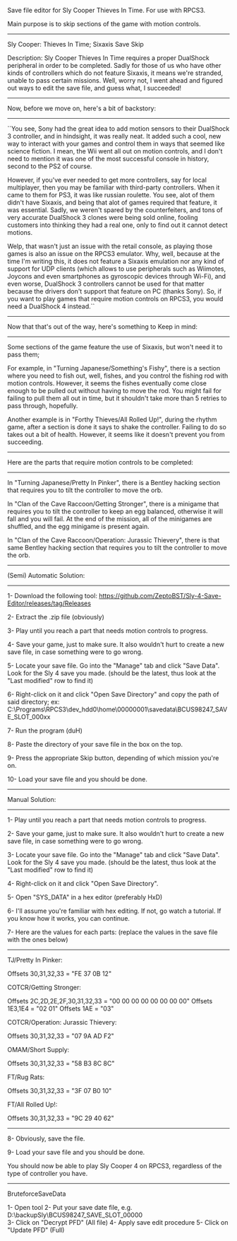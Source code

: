 Save file editor for Sly Cooper Thieves In Time.
For use with RPCS3.

Main purpose is to skip sections of the game with motion controls.

------------

Sly Cooper: Thieves In Time; Sixaxis Save Skip


Description: Sly Cooper Thieves In Time requires a proper DualShock peripheral in order to be completed. Sadly for those of us who have other kinds of controllers which do not feature Sixaxis, it means we're stranded, unable to pass certain missions. Well, worry not, I went ahead and figured out ways to edit the save file, and guess what, I succeeded!

___________________________________________________

Now, before we move on, here's a bit of backstory:
___________________________________________________


``You see, Sony had the great idea to add motion sensors to their DualShock 3 controller, and in hindsight, it was really neat. It added such a cool, new way to interact with your games and control them in ways that seemed like science fiction. I mean, the Wii went all out on motion controls, and I don't need to mention it was one of the most successful console in history, second to the PS2 of course.

However, if you've ever needed to get more controllers, say for local multiplayer, then you may be familiar with third-party controllers. When it came to them for PS3, it was like russian roulette. You see, alot of them didn't have Sixaxis, and being that alot of games required that feature, it was essential. Sadly, we weren't spared by the counterfeiters, and tons of very accurate DualShock 3 clones were being sold online, fooling customers into thinking they had a real one, only to find out it cannot detect motions.

Welp, that wasn't just an issue with the retail console, as playing those games is also an issue on the RPCS3 emulator. Why, well, because at the time I'm writing this, it does not feature a Sixaxis emulation nor any kind of support for UDP clients (which allows to use peripherals such as Wiimotes, Joycons and even smartphones as gyroscopic devices through Wi-Fi), and even worse, DualShock 3 controllers cannot be used for that matter because the drivers don't support that feature on PC (thanks Sony). So, if you want to play games that require motion controls on RPCS3, you would need a DualShock 4 instead.``

__________________________________________________________________

Now that that's out of the way, here's something to Keep in mind:
__________________________________________________________________


Some sections of the game feature the use of Sixaxis, but won't need it to pass them; 

For example, in "Turning Japanese/Something's Fishy", there is a section where you need to fish out, well, fishes, and you control the fishing rod with motion controls. However, it seems the fishes eventually come close enough to be pulled out without having to move the rod. You might fail for failing to pull them all out in time, but it shouldn't take more than 5 retries to pass through, hopefully.

Another example is in "Forthy Thieves/All Rolled Up!", during the rhythm game, after a section is done it says to shake the controller. Failing to do so takes out a bit of health. However, it seems like it doesn't prevent you from succeeding.

_________________________________________________________________

Here are the parts that require motion controls to be completed:
_________________________________________________________________


In "Turning Japanese/Pretty In Pinker", there is a Bentley hacking section that requires you to tilt the controller to move the orb.

In "Clan of the Cave Raccoon/Getting Stronger", there is a minigame that requires you to tilt the controller to keep an egg balanced, otherwise it will fall and you will fail. At the end of the mission, all of the minigames are shuffled, and the egg minigame is present again.

In "Clan of the Cave Raccoon/Operation: Jurassic Thievery", there is that same Bentley hacking section that requires you to tilt the controller to move the orb.

___________________________

(Semi) Automatic Solution:
___________________________


1- Download the following tool: https://github.com/ZeptoBST/Sly-4-Save-Editor/releases/tag/Releases

2- Extract the .zip file (obviously)

3- Play until you reach a part that needs motion controls to progress. 

4- Save your game, just to make sure. It also wouldn't hurt to create a new save file, in case something were to go wrong.

5- Locate your save file. Go into the "Manage" tab and click "Save Data". Look for the Sly 4 save you made. (should be the latest, thus look at the "Last modified" row to find it)

6- Right-click on it and click "Open Save Directory" and copy the path of said directory; ex: C:\Programs\RPCS3\dev_hdd0\home\00000001\savedata\BCUS98247_SAVE_SLOT_000xx

7- Run the program (duH)

8- Paste the directory of your save file in the box on the top.

9- Press the appropriate Skip button, depending of which mission you're on.

10- Load your save file and you should be done.



___________________

Manual Solution:
___________________


1- Play until you reach a part that needs motion controls to progress. 

2- Save your game, just to make sure. It also wouldn't hurt to create a new save file, in case something were to go wrong.

3- Locate your save file. Go into the "Manage" tab and click "Save Data". Look for the Sly 4 save you made. (should be the latest, thus look at the "Last modified" row to find it)

4- Right-click on it and click "Open Save Directory".

5- Open "SYS_DATA" in a hex editor (preferably HxD)

6- I'll assume you're familiar with hex editing. If not, go watch a tutorial. If you know how it works, you can continue.

7- Here are the values for each parts:
(replace the values in the save file with the ones below)
__________________________________________________________


TJ/Pretty In Pinker:

Offsets 30,31,32,33 = "FE 37 0B 12"


COTCR/Getting Stronger:

Offsets 2C,2D,2E,2F,30,31,32,33 = "00 00 00 00 00 00 00 00"
Offsets 1E3,1E4 = "02 01"
Offsets 1AE = "03"


COTCR/Operation: Jurassic Thievery:

Offsets 30,31,32,33 = "07 9A AD F2"


OMAM/Short Supply:

Offsets 30,31,32,33 = "58 B3 8C 8C"


FT/Rug Rats:

Offsets 30,31,32,33 = "3F 07 B0 10"


FT/All Rolled Up!:

Offsets 30,31,32,33 = "9C 29 40 62"

__________________________________________________________

8- Obviously, save the file.

9- Load your save file and you should be done.


You should now be able to play Sly Cooper 4 on RPCS3, regardless of the type of controller you have.

__________________________________________________________

BruteforceSaveData

1- Open tool
2- Put your save date file, e.g. D:\backupSly\BCUS98247_SAVE_SLOT_00000\
3- Click on "Decrypt PFD" (All file)
4- Apply save edit procedure
5- Click on "Update PFD" (Full)
